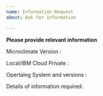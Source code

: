 ```yaml
---
name: Information Request
about: Ask for information

---
```


**Please provide relevant information**

Microclimate Version :

Local/IBM Cloud Private :

Opertaing System and versions :

Details of information required:
